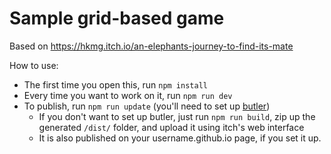 # Sample grid-based game

Based on https://hkmg.itch.io/an-elephants-journey-to-find-its-mate

How to use:

- The first time you open this, run `npm install`
- Every time you want to work on it, run `npm run dev`
- To publish, run `npm run update` (you'll need to set up [butler](https://itch.io/docs/butler/))
    - If you don't want to set up butler, just run `npm run build`, zip up the generated `/dist/` folder, and upload it using itch's web interface
    - It is also published on your username.github.io page, if you set it up.
